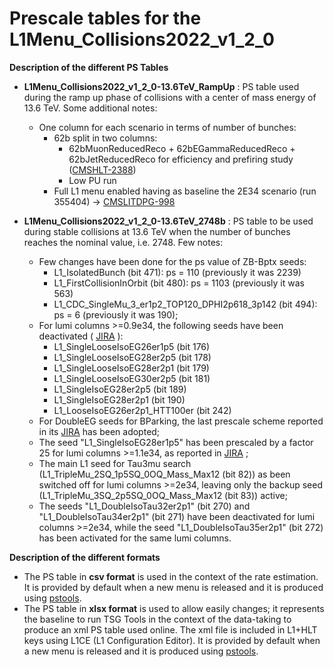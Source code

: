 # Prescale tables for the L1Menu_Collisions2022_v1_2_0

**Description of the different PS Tables**

* **L1Menu_Collisions2022_v1_2_0-13.6TeV_RampUp** : PS table used during the ramp up phase of collisions with a center of mass energy of 13.6 TeV. Some additional notes:
    - One column for each scenario in terms of number of bunches:
        - 62b split in two columns:
            - 62bMuonReducedReco + 62bEGammaReducedReco + 62bJetReducedReco for efficiency and prefiring study ([CMSHLT-2388](https://its.cern.ch/jira/browse/CMSHLT-2388))
            - Low PU run
        - Full L1 menu enabled having as baseline the 2E34 scenario (run 355404) → [CMSLITDPG-998](https://its.cern.ch/jira/browse/CMSLITDPG-998)


* **L1Menu_Collisions2022_v1_2_0-13.6TeV_2748b** : PS table to be used during stable collisions at 13.6 TeV when the number of bunches reaches the nominal value, i.e. 2748. Few notes:
    - Few changes have been done for the ps value of ZB-Bptx seeds:
        - L1_IsolatedBunch (bit 471): ps = 110 (previously it was 2239)
        - L1_FirstCollisionInOrbit (bit 480): ps = 1103 (previously it was 563)
        - L1_CDC_SingleMu_3_er1p2_TOP120_DPHI2p618_3p142 (bit 494): ps = 6 (previously it was 190);
    - For lumi columns >=0.9e34, the following seeds have been deactivated ( [JIRA](https://its.cern.ch/jira/browse/CMSHLT-2295) ):
        - L1_SingleLooseIsoEG26er1p5 (bit 176)
        - L1_SingleLooseIsoEG28er2p5 (bit 178)
        - L1_SingleLooseIsoEG28er2p1 (bit 179)
        - L1_SingleLooseIsoEG30er2p5 (bit 181)
        - L1_SingleIsoEG28er2p5 (bit 189)
        - L1_SingleIsoEG28er2p1 (bit 190)
        - L1_LooseIsoEG26er2p1_HTT100er (bit 242)    
    - For DoubleEG seeds for BParking, the last prescale scheme reported in its [JIRA](https://its.cern.ch/jira/browse/CMSLITDPG-957) has been adopted;
    - The seed "L1_SingleIsoEG28er1p5" has been prescaled by a factor 25 for lumi columns >=1.1e34, as reported in [JIRA](https://its.cern.ch/jira/browse/CMSHLT-2398) ;
    - The main L1 seed for Tau3mu search (L1_TripleMu_2SQ_1p5SQ_0OQ_Mass_Max12 (bit 82)) as been switched off for lumi columns >=2e34, leaving only the backup seed (L1_TripleMu_3SQ_2p5SQ_0OQ_Mass_Max12 (bit 83)) active;
    - The seeds "L1_DoubleIsoTau32er2p1" (bit 270) and "L1_DoubleIsoTau34er2p1" (bit 271) have been deactivated for lumi columns >=2e34, while the seed "L1_DoubleIsoTau35er2p1" (bit 272) has been activated for the same lumi columns.
    
**Description of the different formats** 
* The PS table in **csv format** is used in the context of the rate estimation. It is provided by default when a new menu is released and it is produced using [pstools](https://github.com/cms-l1-dpg/L1MenuTools/tree/master/pstools). 
* The PS table in **xlsx format** is used to allow easily changes; it represents the baseline to run TSG Tools in the context of the data-taking to produce an xml PS table used online. The xml file is included in L1+HLT keys using L1CE (L1 Configuration Editor). It is provided by default when a new menu is released and it is produced using [pstools](https://github.com/cms-l1-dpg/L1MenuTools/tree/master/pstools).
